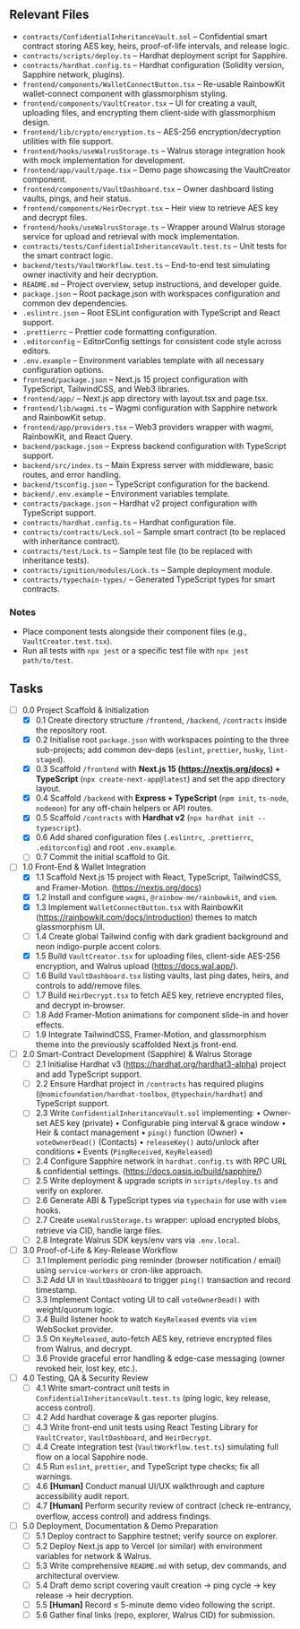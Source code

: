 ## Relevant Files

- `contracts/ConfidentialInheritanceVault.sol` – Confidential smart contract storing AES key, heirs, proof-of-life intervals, and release logic.
- `contracts/scripts/deploy.ts` – Hardhat deployment script for Sapphire.
- `contracts/hardhat.config.ts` – Hardhat configuration (Solidity version, Sapphire network, plugins).
- `frontend/components/WalletConnectButton.tsx` – Re-usable RainbowKit wallet-connect component with glassmorphism styling.
- `frontend/components/VaultCreator.tsx` – UI for creating a vault, uploading files, and encrypting them client-side with glassmorphism design.
- `frontend/lib/crypto/encryption.ts` – AES-256 encryption/decryption utilities with file support.
- `frontend/hooks/useWalrusStorage.ts` – Walrus storage integration hook with mock implementation for development.
- `frontend/app/vault/page.tsx` – Demo page showcasing the VaultCreator component.
- `frontend/components/VaultDashboard.tsx` – Owner dashboard listing vaults, pings, and heir status.
- `frontend/components/HeirDecrypt.tsx` – Heir view to retrieve AES key and decrypt files.
- `frontend/hooks/useWalrusStorage.ts` – Wrapper around Walrus storage service for upload and retrieval with mock implementation.
- `contracts/tests/ConfidentialInheritanceVault.test.ts` – Unit tests for the smart contract logic.
- `backend/tests/VaultWorkflow.test.ts` – End-to-end test simulating owner inactivity and heir decryption.
- `README.md` – Project overview, setup instructions, and developer guide.
- `package.json` – Root package.json with workspaces configuration and common dev dependencies.
- `.eslintrc.json` – Root ESLint configuration with TypeScript and React support.
- `.prettierrc` – Prettier code formatting configuration.
- `.editorconfig` – EditorConfig settings for consistent code style across editors.
- `.env.example` – Environment variables template with all necessary configuration options.
- `frontend/package.json` – Next.js 15 project configuration with TypeScript, TailwindCSS, and Web3 libraries.
- `frontend/app/` – Next.js app directory with layout.tsx and page.tsx.
- `frontend/lib/wagmi.ts` – Wagmi configuration with Sapphire network and RainbowKit setup.
- `frontend/app/providers.tsx` – Web3 providers wrapper with wagmi, RainbowKit, and React Query.
- `backend/package.json` – Express backend configuration with TypeScript support.
- `backend/src/index.ts` – Main Express server with middleware, basic routes, and error handling.
- `backend/tsconfig.json` – TypeScript configuration for the backend.
- `backend/.env.example` – Environment variables template.
- `contracts/package.json` – Hardhat v2 project configuration with TypeScript support.
- `contracts/hardhat.config.ts` – Hardhat configuration file.
- `contracts/contracts/Lock.sol` – Sample smart contract (to be replaced with inheritance contract).
- `contracts/test/Lock.ts` – Sample test file (to be replaced with inheritance tests).
- `contracts/ignition/modules/Lock.ts` – Sample deployment module.
- `contracts/typechain-types/` – Generated TypeScript types for smart contracts.

### Notes

- Place component tests alongside their component files (e.g., `VaultCreator.test.tsx`).
- Run all tests with `npx jest` or a specific test file with `npx jest path/to/test`.

## Tasks

- [ ] 0.0 Project Scaffold & Initialization
  - [x] 0.1 Create directory structure `/frontend`, `/backend`, `/contracts` inside the repository root.
  - [x] 0.2 Initialise root `package.json` with workspaces pointing to the three sub-projects; add common dev-deps (`eslint`, `prettier`, `husky`, `lint-staged`).
  - [x] 0.3 Scaffold `/frontend` with **Next.js 15 (https://nextjs.org/docs) + TypeScript** (`npx create-next-app@latest`) and set the app directory layout.
  - [x] 0.4 Scaffold `/backend` with **Express + TypeScript** (`npm init`, `ts-node`, `nodemon`) for any off-chain helpers or API routes.
  - [x] 0.5 Scaffold `/contracts` with **Hardhat v2** (`npx hardhat init --typescript`).
  - [x] 0.6 Add shared configuration files (`.eslintrc`, `.prettierrc`, `.editorconfig`) and root `.env.example`.
  - [ ] 0.7 Commit the initial scaffold to Git.

- [ ] 1.0 Front-End & Wallet Integration
  - [x] 1.1 Scaffold Next.js 15 project with React, TypeScript, TailwindCSS, and Framer-Motion. (https://nextjs.org/docs)
  - [x] 1.2 Install and configure `wagmi`, `@rainbow-me/rainbowkit`, and `viem`.
  - [x] 1.3 Implement `WalletConnectButton.tsx` with RainbowKit (https://rainbowkit.com/docs/introduction) themes to match glassmorphism UI. 
  - [ ] 1.4 Create global Tailwind config with dark gradient background and neon indigo-purple accent colors.
  - [x] 1.5 Build `VaultCreator.tsx` for uploading files, client-side AES-256 encryption, and Walrus upload (https://docs.wal.app/).
  - [ ] 1.6 Build `VaultDashboard.tsx` listing vaults, last ping dates, heirs, and controls to add/remove files.
  - [ ] 1.7 Build `HeirDecrypt.tsx` to fetch AES key, retrieve encrypted files, and decrypt in-browser.
  - [ ] 1.8 Add Framer-Motion animations for component slide-in and hover effects.
  - [ ] 1.9 Integrate TailwindCSS, Framer-Motion, and glassmorphism theme into the previously scaffolded Next.js front-end.

- [ ] 2.0 Smart-Contract Development (Sapphire) & Walrus Storage
  - [ ] 2.1 Initialise Hardhat v3 (https://hardhat.org/hardhat3-alpha) project and add TypeScript support.
  - [ ] 2.2 Ensure Hardhat project in `/contracts` has required plugins (`@nomicfoundation/hardhat-toolbox`, `@typechain/hardhat`) and TypeScript support.
  - [ ] 2.3 Write `ConfidentialInheritanceVault.sol` implementing:
        • Owner-set AES key (private)
        • Configurable ping interval & grace window
        • Heir & contact management
        • `ping()` function (Owner)
        • `voteOwnerDead()` (Contacts)
        • `releaseKey()` auto/unlock after conditions
        • Events (`PingReceived`, `KeyReleased`)
  - [ ] 2.4 Configure Sapphire network in `hardhat.config.ts` with RPC URL & confidential settings. (https://docs.oasis.io/build/sapphire/)
  - [ ] 2.5 Write deployment & upgrade scripts in `scripts/deploy.ts` and verify on explorer.
  - [ ] 2.6 Generate ABI & TypeScript types via `typechain` for use with `viem` hooks.
  - [ ] 2.7 Create `useWalrusStorage.ts` wrapper: upload encrypted blobs, retrieve via CID, handle large files.
  - [ ] 2.8 Integrate Walrus SDK keys/env vars via `.env.local`.

- [ ] 3.0 Proof-of-Life & Key-Release Workflow
  - [ ] 3.1 Implement periodic ping reminder (browser notification / email) using `service-workers` or cron-like approach.
  - [ ] 3.2 Add UI in `VaultDashboard` to trigger `ping()` transaction and record timestamp.
  - [ ] 3.3 Implement Contact voting UI to call `voteOwnerDead()` with weight/quorum logic.
  - [ ] 3.4 Build listener hook to watch `KeyReleased` events via `viem` WebSocket provider.
  - [ ] 3.5 On `KeyReleased`, auto-fetch AES key, retrieve encrypted files from Walrus, and decrypt.
  - [ ] 3.6 Provide graceful error handling & edge-case messaging (owner revoked heir, lost key, etc.).

- [ ] 4.0 Testing, QA & Security Review
  - [ ] 4.1 Write smart-contract unit tests in `ConfidentialInheritanceVault.test.ts` (ping logic, key release, access control).
  - [ ] 4.2 Add hardhat coverage & gas reporter plugins.
  - [ ] 4.3 Write front-end unit tests using React Testing Library for `VaultCreator`, `VaultDashboard`, and `HeirDecrypt`.
  - [ ] 4.4 Create integration test (`VaultWorkflow.test.ts`) simulating full flow on a local Sapphire node.
  - [ ] 4.5 Run `eslint`, `prettier`, and TypeScript type checks; fix all warnings.
  - [ ] 4.6 **[Human]** Conduct manual UI/UX walkthrough and capture accessibility audit report.
  - [ ] 4.7 **[Human]** Perform security review of contract (check re-entrancy, overflow, access control) and address findings.

- [ ] 5.0 Deployment, Documentation & Demo Preparation
  - [ ] 5.1 Deploy contract to Sapphire testnet; verify source on explorer.
  - [ ] 5.2 Deploy Next.js app to Vercel (or similar) with environment variables for network & Walrus.
  - [ ] 5.3 Write comprehensive `README.md` with setup, dev commands, and architectural overview.
  - [ ] 5.4 Draft demo script covering vault creation → ping cycle → key release → heir decryption.
  - [ ] 5.5 **[Human]** Record ≤ 5-minute demo video following the script.
  - [ ] 5.6 Gather final links (repo, explorer, Walrus CID) for submission. 